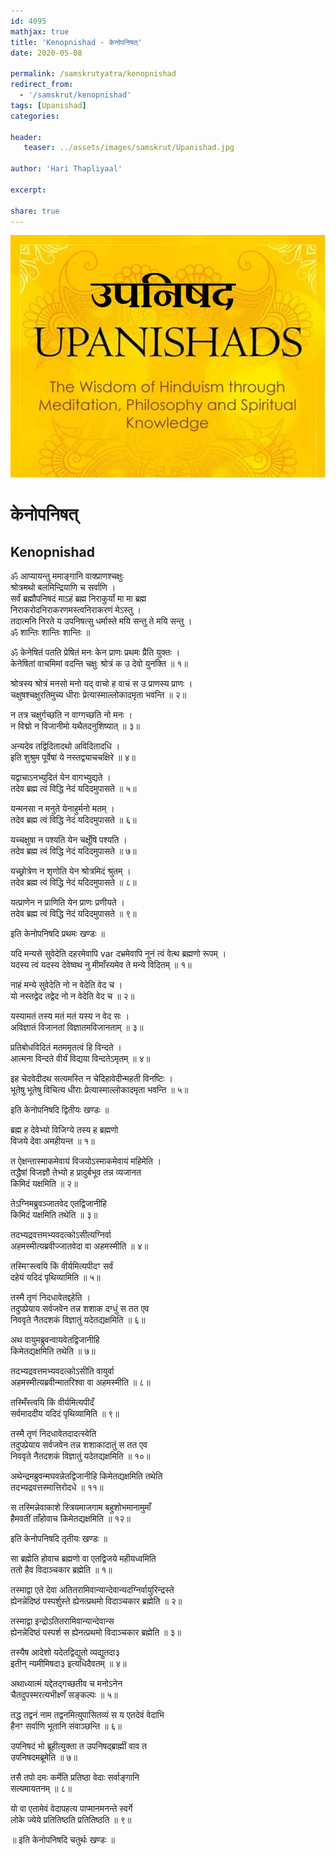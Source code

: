 ```yaml
---    
id: 4095    
mathjax: true    
title: 'Kenopnishad - केनोपनिषत्'    
date: 2020-05-08    

permalink: /samskrutyatra/kenopnishad
redirect_from: 
  - '/samskrut/kenopnishad'
tags: [Upanishad]    
categories:    
    
header:    
   teaser: ../assets/images/samskrut/Upanishad.jpg    
    
author: 'Hari Thapliyaal'    
    
excerpt:    
    
share: true    
---    
```

    
![](../assets/images/samskrut/Upanishad.jpg)    
    
# केनोपनिषत्    
## Kenopnishad    
    
ॐ आप्यायन्तु ममाङ्गानि वाक्प्राणश्चक्षुः    
श्रोत्रमथो बलमिन्द्रियाणि च सर्वाणि ।    
सर्वं ब्रह्मौपनिषदं माऽहं ब्रह्म निराकुर्यां मा मा ब्रह्म    
निराकरोदनिराकरणमस्त्वनिराकरणं मेऽस्तु ।    
तदात्मनि निरते य उपनिषत्सु धर्मास्ते मयि सन्तु ते मयि सन्तु ।    
ॐ शान्तिः शान्तिः शान्तिः ॥    
    
ॐ केनेषितं पतति प्रेषितं मनः केन प्राणः प्रथमः प्रैति युक्तः ।    
केनेषितां वाचमिमां वदन्ति चक्षुः श्रोत्रं क उ देवो युनक्ति ॥ १॥    
    
श्रोत्रस्य श्रोत्रं मनसो मनो यद् वाचो ह वाचं स उ प्राणस्य प्राणः ।    
चक्षुषश्चक्षुरतिमुच्य धीराः प्रेत्यास्माल्लोकादमृता भवन्ति ॥ २॥    
    
न तत्र चक्षुर्गच्छति न वाग्गच्छति नो मनः ।    
न विद्मो न विजानीमो यथैतदनुशिष्यात् ॥ ३॥    
    
अन्यदेव तद्विदितादथो अविदितादधि ।    
इति शुश्रुम पूर्वेषां ये नस्तद्व्याचचक्षिरे ॥ ४॥    
    
यद्वाचाऽनभ्युदितं येन वागभ्युद्यते ।    
तदेव ब्रह्म त्वं विद्धि नेदं यदिदमुपासते ॥ ५॥    
    
यन्मनसा न मनुते येनाहुर्मनो मतम् ।    
तदेव ब्रह्म त्वं विद्धि नेदं यदिदमुपासते ॥ ६॥    
    
यच्चक्षुषा न पश्यति येन चक्षूँषि पश्यति ।    
तदेव ब्रह्म त्वं विद्धि नेदं यदिदमुपासते ॥ ७॥    
    
यच्छ्रोत्रेण न श‍ृणोति येन श्रोत्रमिदं श्रुतम् ।    
तदेव ब्रह्म त्वं विद्धि नेदं यदिदमुपासते ॥ ८॥    
    
यत्प्राणेन न प्राणिति येन प्राणः प्रणीयते ।    
तदेव ब्रह्म त्वं विद्धि नेदं यदिदमुपासते ॥ ९॥    
    
 इति केनोपनिषदि प्रथमः खण्डः ॥    
    
यदि मन्यसे सुवेदेति दहरमेवापि  var  दभ्रमेवापि  नूनं त्वं वेत्थ ब्रह्मणो रूपम् ।    
यदस्य त्वं यदस्य देवेष्वथ नु मीमाँस्यमेव ते मन्ये विदितम् ॥ १॥    
    
नाहं मन्ये सुवेदेति नो न वेदेति वेद च ।    
यो नस्तद्वेद तद्वेद नो न वेदेति वेद च ॥ २॥    
    
यस्यामतं तस्य मतं मतं यस्य न वेद सः ।    
अविज्ञातं विजानतां विज्ञातमविजानताम् ॥ ३॥    
    
प्रतिबोधविदितं मतममृतत्वं हि विन्दते ।    
आत्मना विन्दते वीर्यं विद्यया विन्दतेऽमृतम् ॥ ४॥    
    
इह चेदवेदीदथ सत्यमस्ति न चेदिहावेदीन्महती विनष्टिः ।    
भूतेषु भूतेषु विचित्य धीराः प्रेत्यास्माल्लोकादमृता भवन्ति ॥ ५॥    
    
इति केनोपनिषदि द्वितीयः खण्डः ॥    
    
ब्रह्म ह देवेभ्यो विजिग्ये तस्य ह ब्रह्मणो    
विजये देवा अमहीयन्त ॥ १॥    
    
त ऐक्षन्तास्माकमेवायं विजयोऽस्माकमेवायं महिमेति ।    
तद्धैषां विजज्ञौ तेभ्यो ह प्रादुर्बभूव तन्न व्यजानत    
किमिदं यक्षमिति ॥ २॥    
    
तेऽग्निमब्रुवञ्जातवेद एतद्विजानीहि    
किमिदं यक्षमिति तथेति ॥ ३॥    
    
तदभ्यद्रवत्तमभ्यवदत्कोऽसीत्यग्निर्वा    
अहमस्मीत्यब्रवीज्जातवेदा वा अहमस्मीति ॥ ४॥    
    
तस्मिꣳस्त्वयि किं वीर्यमित्यपीदꣳ सर्वं    
दहेयं यदिदं पृथिव्यामिति ॥ ५॥    
    
तस्मै तृणं निदधावेतद्दहेति ।    
तदुपप्रेयाय सर्वजवेन तन्न शशाक दग्धुं स तत एव    
निववृते नैतदशकं विज्ञातुं यदेतद्यक्षमिति ॥ ६॥    
    
अथ वायुमब्रुवन्वायवेतद्विजानीहि    
किमेतद्यक्षमिति तथेति ॥ ७॥    
    
तदभ्यद्रवत्तमभ्यवदत्कोऽसीति वायुर्वा    
अहमस्मीत्यब्रवीन्मातरिश्वा वा अहमस्मीति ॥ ८॥    
    
तस्मिँस्त्वयि किं वीर्यमित्यपीदँ    
सर्वमाददीय यदिदं पृथिव्यामिति ॥ ९॥    
    
तस्मै तृणं निदधावेतदादत्स्वेति    
तदुपप्रेयाय सर्वजवेन तन्न शशाकादातुं स तत एव    
निववृते नैतदशकं विज्ञातुं यदेतद्यक्षमिति ॥ १०॥    
    
अथेन्द्रमब्रुवन्मघवन्नेतद्विजानीहि किमेतद्यक्षमिति तथेति    
तदभ्यद्रवत्तस्मात्तिरोदधे ॥ ११॥    
    
स तस्मिन्नेवाकाशे स्त्रियमाजगाम बहुशोभमानामुमाँ    
हैमवतीं ताँहोवाच किमेतद्यक्षमिति ॥ १२॥    
    
इति केनोपनिषदि तृतीयः खण्डः ॥    
    
सा ब्रह्मेति होवाच ब्रह्मणो वा एतद्विजये महीयध्वमिति    
ततो हैव विदाञ्चकार ब्रह्मेति ॥ १॥    
    
तस्माद्वा एते देवा अतितरामिवान्यान्देवान्यदग्निर्वायुरिन्द्रस्ते    
ह्येनन्नेदिष्ठं पस्पर्शुस्ते ह्येनत्प्रथमो विदाञ्चकार ब्रह्मेति ॥ २॥    
    
तस्माद्वा इन्द्रोऽतितरामिवान्यान्देवान्स    
ह्येनन्नेदिष्ठं पस्पर्श स ह्येनत्प्रथमो विदाञ्चकार ब्रह्मेति ॥ ३॥    
    
तस्यैष आदेशो यदेतद्विद्युतो व्यद्युतदा३    
इतीन् न्यमीमिषदा३ इत्यधिदैवतम् ॥ ४॥    
    
अथाध्यात्मं यद्देतद्गच्छतीव च मनोऽनेन    
चैतदुपस्मरत्यभीक्ष्णँ सङ्कल्पः ॥ ५॥    
    
तद्ध तद्वनं नाम तद्वनमित्युपासितव्यं स य एतदेवं वेदाभि    
हैनꣳ सर्वाणि भूतानि संवाञ्छन्ति ॥ ६॥    
    
उपनिषदं भो ब्रूहीत्युक्ता त उपनिषद्ब्राह्मीं वाव त    
उपनिषदमब्रूमेति ॥ ७॥    
    
तसै तपो दमः कर्मेति प्रतिष्ठा वेदाः सर्वाङ्गानि    
सत्यमायतनम् ॥ ८॥    
    
यो वा एतामेवं वेदापहत्य पाप्मानमनन्ते स्वर्गे    
लोके ज्येये प्रतितिष्ठति प्रतितिष्ठति ॥ ९॥    
    
॥ इति केनोपनिषदि चतुर्थः खण्डः ॥    
    
